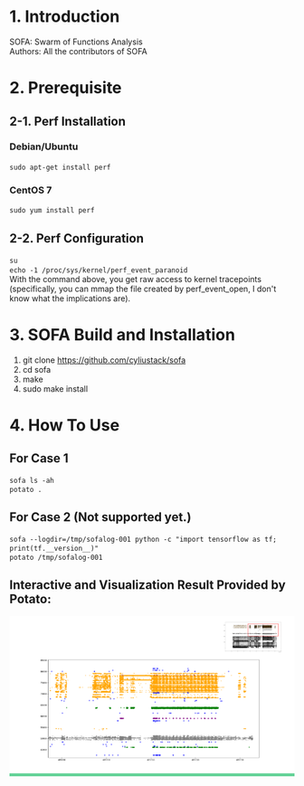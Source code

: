 # 1. Introduction
SOFA: Swarm of Functions Analysis  
Authors: All the contributors of SOFA

# 2. Prerequisite

## 2-1. Perf Installation 
### Debian/Ubuntu
`sudo apt-get install perf` 
### CentOS 7
`sudo yum install perf`

## 2-2. Perf Configuration
`su`  
`echo -1 /proc/sys/kernel/perf_event_paranoid`    
With the command above, you get raw access to kernel tracepoints (specifically, you can mmap the file created by perf_event_open, I don't know what the implications are).

# 3. SOFA Build and Installation 
1. git clone https://github.com/cyliustack/sofa
2. cd sofa 
3. make 
4. sudo make install

# 4. How To Use
## For Case 1
```
sofa ls -ah
potato . 
```
## For Case 2 (Not supported yet.)
```
sofa --logdir=/tmp/sofalog-001 python -c "import tensorflow as tf; print(tf.__version__)"
potato /tmp/sofalog-001
```
## Interactive and Visualization Result Provided by Potato:  
![Alt text](demo.png)

